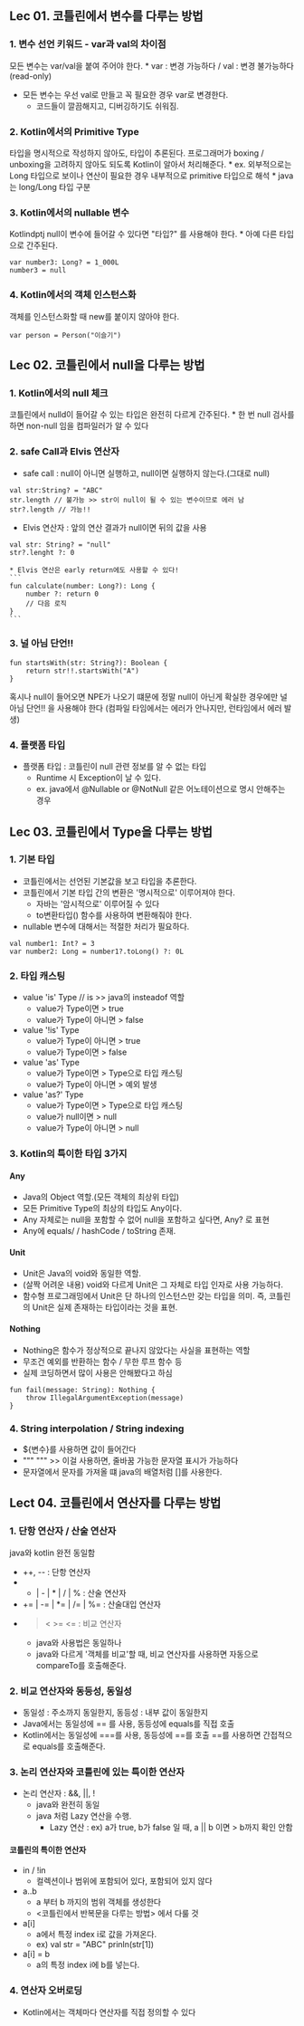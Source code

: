 ## Lec 01. 코틀린에서 변수를 다루는 방법
### 1. 변수 선언 키워드 - var과 val의 차이점
모든 변수는 var/val을 붙여 주어야 한다.
	* var : 변경 가능하다 / val : 변경 불가능하다 (read-only)
* 모든 변수는 우선 val로 만들고 꼭 필요한 경우 var로 변경한다.
	* 코드들이 깔끔해지고, 디버깅하기도 쉬워짐.

### 2. Kotlin에서의 Primitive Type
타입을 명시적으로 작성하지 않아도, 타입이 추론된다.
프로그래머가 boxing / unboxing을 고려하지 않아도 되도록 Kotlin이 알아서 처리해준다.
	* ex. 외부적으로는 Long 타입으로 보이나 연산이 필요한 경우 내부적으로 primitive 타입으로 해석
	* java는 long/Long 타입 구분

### 3. Kotlin에서의 nullable 변수
Kotlindptj null이 변수에 들어갈 수 있다면 "타입?" 를 사용해야 한다.
	* 아예 다른 타입으로 간주된다.
```
var number3: Long? = 1_000L
number3 = null
```

### 4. Kotlin에서의 객체 인스턴스화
객체를 인스턴스화할 때 new를 붙이지 않아야 한다.
```
var person = Person("이슬기")
```


## Lec 02. 코틀린에서 null을 다루는 방법
### 1. Kotlin에서의 null 체크
코틀린에서 nulld이 들어갈 수 있는 타입은 완전히 다르게 간주된다.
	* 한 번 null 검사를 하면 non-null 임을 컴파일러가 알 수 있다

### 2. safe Call과 Elvis 연산자
* safe call : null이 아니면 실행하고, null이면 실행하지 않는다.(그대로 null)
```
val str:String? = "ABC"
str.length // 불가능 >> str이 null이 될 수 있는 변수이므로 에러 남
str?.length // 가능!!
```

* Elvis 연산자 : 앞의 연산 결과가 null이면 뒤의 값을 사용
```
val str: String? = "null"
str?.lenght ?: 0
```
	* Elvis 연산은 early return에도 사용할 수 있다!
	```
	fun calculate(number: Long?): Long {
		number ?: return 0
		// 다음 로직
	}
	```

### 3. 널 아님 단언!!
```
fun startsWith(str: String?): Boolean {
    return str!!.startsWith("A")
}
```
혹시나 null이 들어오면 NPE가 나오기 떄문에
정말 null이 아닌게 확실한 경우에만 널 아님 단언!! 을 사용해야 한다
(컴파일 타임에서는 에러가 안나지만, 런타임에서 에러 발생)



### 4. 플랫폼 타입
* 플랫폼 타입 : 코틀린이 null 관련 정보를 알 수 없는 타입
	* Runtime 시 Exception이 날 수 있다.
	* ex. java에서 @Nullable or @NotNull 같은 어노테이션으로 명시 안해주는 경우 





## Lec 03. 코틀린에서 Type을 다루는 방법
### 1. 기본 타입 
* 코틀린에서는 선언된 기본값을 보고 타입을 추론한다.
* 코틀린에서 기본 타입 간의 변환은 '명시적으로' 이루어져야 한다.
	* 자바는 '암시적으로' 이루어질 수 있다
	* to변환타입() 함수를 사용하여 변환해줘야 한다.
* nullable 변수에 대해서는 적절한 처리가 필요하다.
```
val number1: Int? = 3
var number2: Long = number1?.toLong() ?: 0L
```

### 2. 타입 캐스팅
* value 'is' Type // is >> java의 insteadof 역할
	* value가 Type이면 > true
	* value가 Type이 아니면 > false
* value '!is' Type
	* value가 Type이 아니면 > true
	* value가 Type이면 > false
* value 'as' Type
	* value가 Type이면 > Type으로 타입 캐스팅
	* value가 Type이 아니면 > 예외 발생
* value 'as?' Type
	* value가 Type이면 > Type으로 타입 캐스팅
	* value가 null이면 > null
	* value가 Type이 아니면 > null

### 3. Kotlin의 특이한 타입 3가지
#### Any
* Java의 Object 역할.(모든 객체의 최상위 타입)
* 모든 Primitive Type의 최상의 타입도 Any이다.
* Any 자체로는 null을 포함할 수 없어 null을 포함하고 싶다면, Any? 로 표현
* Any에 equals/ / hashCode / toString 존재.

#### Unit
* Unit은 Java의 void와 동일한 역할.
* (살짝 어려운 내용) void와 다르게 Unit은 그 자체로 타입 인자로 사용 가능하다.
* 함수형 프로그래밍에서 Unit은 단 하나의 인스턴스만 갖는 타입을 의미.
  즉, 코틀린의 Unit은 실제 존재하는 타입이라는 것을 표현.

#### Nothing
* Nothing은 함수가 정상적으로 끝나지 않았다는 사실을 표현하는 역할
* 무조건 예외를 반환하는 함수 / 무한 루프 함수 등
* 실제 코딩하면서 많이 사용은 안해봤다고 하심
```
fun fail(message: String): Nothing {
	throw IllegalArgumentException(message)
}
```


### 4. String interpolation / String indexing
* ${변수}를 사용하면 값이 들어간다
* """ """  >> 이걸 사용하면, 줄바꿈 가능한 문자열 표시가 가능하다
* 문자열에서 문자를 가져올 떄 java의 배열처럼 []를 사용한다.




## Lect 04. 코틀린에서 연산자를 다루는 방법
### 1. 단항 연산자 / 산술 연산자
java와 kotlin 완전 동일함
* ++, -- : 단항 연산자
* + | - | * | / | % : 산술 연산자
* += | -= | *= | /= | %= : 산술대입 연산자
* > < >= <= : 비교 연산자
	* java와 사용법은 동일하나
	* java와 다르게 '객체를 비교'할 때, 비교 연산자를 사용하면 자동으로 compareTo를 호출해준다.


### 2. 비교 연산자와 동등성, 동일성
* 동일성 : 주소까지 동일한지, 동등성 : 내부 값이 동일한지
* Java에서는 동일성에 == 를 사용, 동등성에 equals를 직접 호출
* Kotlin에서는 동일성에 ===를 사용, 동등성에 ==를 호출
  ==를 사용하면 간접적으로 equals를 호출해준다.



### 3. 논리 연산자와 코틀린에 있는 특이한 연산자
* 논리 연산자 : &&, ||, !
	* java와 완전히 동일
	* java 처럼 Lazy 연산을 수행.
		* Lazy 연산 : ex) a가 true, b가 false 일 때, a || b 이면 > b까지 확인 안함

#### 코틀린의 특이한 연산자
* in / !in
	* 컬렉션이나 범위에 포함되어 있다, 포함되어 있지 않다
* a..b
	* a 부터 b 까지의 범위 객체를 생성한다
	* <코틀린에서 반복문을 다루는 방법> 에서 다룰 것
* a[i]
	* a에서 특정 index i로 값을 가져온다.
	* ex) val str = "ABC" prinln(str[1])
* a[i] = b
	* a의 특정 index i에 b를 넣는다.


### 4. 연산자 오버로딩
* Kotlin에서는 객체마다 연산자를 직접 정의할 수 있다
